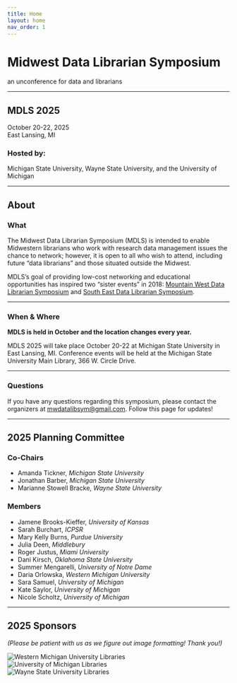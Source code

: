 ```yaml
---
title: Home
layout: home
nav_order: 1
---
```


# **Midwest Data Librarian Symposium**

an unconference for data and librarians

---

## **MDLS 2025** 

October 20-22, 2025  
East Lansing, MI  

### Hosted by:  

Michigan State University, Wayne State University, and the University of Michigan  

---

## **About**  

### **What**  

The Midwest Data Librarian Symposium (MDLS) is intended to enable Midwestern librarians who work with research data management issues the chance to network; however, it is open to all who wish to attend, including future “data librarians” and those situated outside the Midwest.  
  
MDLS’s goal of providing low-cost networking and educational opportunities has inspired two “sister events” in 2018: [Mountain West Data Librarian Symposium](https://mountainwestdls.github.io/) and [South East Data Librarian Symposium](https://se-datalibrarian.github.io/).  

---

### **When & Where**  

**MDLS is held in October and the location changes every year.**  
  
MDLS 2025 will take place October 20-22 at Michigan State University in East Lansing, MI. Conference events will be held at the Michigan State University Main Library, 366 W. Circle Drive.  

---

### **Questions**  

If you have any questions regarding this symposium, please contact the organizers at [mwdatalibsym@gmail.com](mailto:mwdatalibsym@gmail.com). Follow this page for updates!

---

## **2025 Planning Committee**

### **Co-Chairs**

- Amanda Tickner, *Michigan State University*
- Jonathan Barber, *Michigan State University*
- Marianne Stowell Bracke, *Wayne State University*

### **Members**

- Jamene Brooks-Kieffer, *University of Kansas*
- Sarah Burchart, *ICPSR*
- Mary Kelly Burns, *Purdue University*
- Julia Deen, *Middlebury*
- Roger Justus, *Miami University*
- Dani Kirsch, *Oklahoma State University*
- Summer Mengarelli, *University of Notre Dame*
- Daria Orlowska, *Western Michigan University*
- Sara Samuel, *University of Michigan*
- Kate Saylor, *University of Michigan*
- Nicole Scholtz, *University of Michigan*

---
  
## **2025 Sponsors**
*(Please be patient with us as we figure out image formatting! Thank you!)*

![Western Michigan University Libraries](https://mw-data-lib-symposium.github.io/website/symposium_info/symposium_subpages/2025_sponsors/SponsorLogo_WMU.png)  
![University of Michigan Libraries](https://mw-data-lib-symposium.github.io/website/symposium_info/symposium_subpages/2025_sponsors/SponsorLogo_UM.png)  
![Wayne State University Libraries](https://mw-data-lib-symposium.github.io/website/symposium_info/symposium_subpages/2025_sponsors/SponsorLogo_WayneState.jpg)

